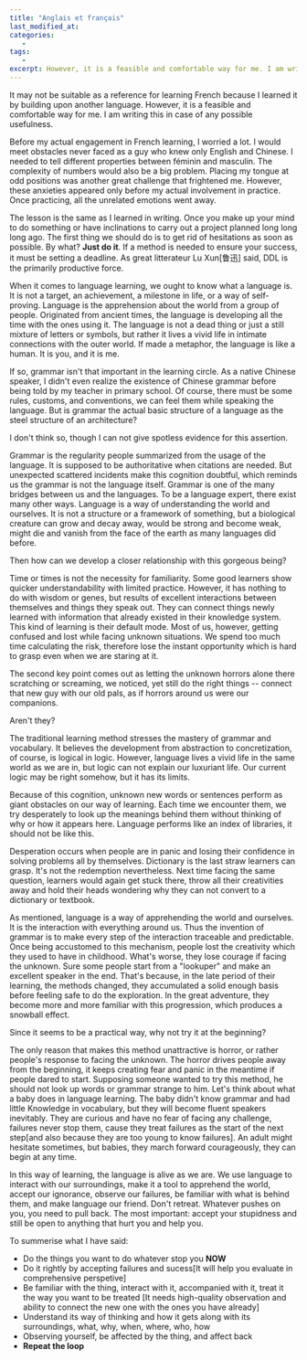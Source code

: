 ```yaml
---
title: "Anglais et français"
last_modified_at:
categories:
   - 
tags:
   - 
excerpt: However, it is a feasible and comfortable way for me. I am writing this in case of any possible usefulness.
---
```




It may not be suitable as a reference for learning French because I learned it by building upon another language. However, it is a feasible and comfortable way for me. I am writing this in case of any possible usefulness.



Before my actual engagement in French learning, I worried a lot. I would meet obstacles never faced as a guy who knew only English and Chinese. I needed to tell different properties between féminin and masculin. The complexity of numbers would also be a big problem. Placing my tongue at odd positions was another great challenge that frightened me. However, these anxieties appeared only before my actual involvement in practice. Once practicing, all the unrelated emotions went away.



The lesson is the same as I learned in writing. Once you make up your mind to do something or have inclinations to carry out a project planned long long long ago. The first thing we should do is to get rid of hesitations as soon as possible. By what? **Just do it**. If a method is needed to ensure your success, it must be setting a deadline. As great litterateur Lu Xun[鲁迅] said, DDL is the primarily productive force.



When it comes to language learning, we ought to know what a language is. It is not a target, an achievement, a milestone in life, or a way of self-proving. Language is the apprehension about the world from a group of people. Originated from ancient times, the language is developing all the time with the ones using it. The language is not a dead thing or just a still mixture of letters or symbols, but rather it lives a vivid life in intimate connections with the outer world. If made a metaphor, the language is like a human. It is you, and it is me.



If so, grammar isn't that important in the learning circle. As a native Chinese speaker, I didn't even realize the existence of Chinese grammar before being told by my teacher in primary school. Of course, there must be some rules, customs, and conventions, we can feel them while speaking the language. But is grammar the actual basic structure of a language as the steel structure of an architecture?



I don't think so, though I can not give spotless evidence for this assertion.



Grammar is the regularity people summarized from the usage of the language. It is supposed to be authoritative when citations are needed. But unexpected scattered incidents make this cognition doubtful, which reminds us the grammar is not the language itself. Grammar is one of the many bridges between us and the languages. To be a language expert, there exist many other ways. Language is a way of understanding the world and ourselves. It is not a structure or a framework of something, but a biological creature can grow and decay away, would be strong and become weak, might die and vanish from the face of the earth as many languages did before.



Then how can we develop a closer relationship with this gorgeous being?



Time or times is not the necessity for familiarity. Some good learners show quicker understandability with limited practice. However, it has nothing to do with wisdom or genes, but results of excellent interactions between themselves and things they speak out. They can connect things newly learned with information that already existed in their knowledge system. This kind of learning is their default mode. Most of us, however, getting confused and lost while facing unknown situations. We spend too much time calculating the risk, therefore lose the instant opportunity which is hard to grasp even when we are staring at it.



The second key point comes out as letting the unknown horrors alone there scratching or screaming, we noticed, yet still do the right things -- connect that new guy with our old pals, as if horrors around us were our companions.



Aren't they?



The traditional learning method stresses the mastery of grammar and vocabulary. It believes the development from abstraction to concretization, of course, is logical in logic. However, language lives a vivid life in the same world as we are in, but logic can not explain our luxuriant life. Our current logic may be right somehow, but it has its limits.



Because of this cognition, unknown new words or sentences perform as giant obstacles on our way of learning. Each time we encounter them, we try desperately to look up the meanings behind them without thinking of why or how it appears here. Language performs like an index of libraries, it should not be like this.



Desperation occurs when people are in panic and losing their confidence in solving problems all by themselves. Dictionary is the last straw learners can grasp. It's not the redemption nevertheless. Next time facing the same question, learners would again get stuck there, throw all their creativities away and hold their heads wondering why they can not convert to a dictionary or textbook.



As mentioned, language is a way of apprehending the world and ourselves. It is the interaction with everything around us. Thus the invention of grammar is to make every step of the interaction traceable and predictable. Once being accustomed to this mechanism, people lost the creativity which they used to have in childhood. What's worse, they lose courage if facing the unknown. Sure some people start from a "lookuper" and make an excellent speaker in the end. That's because, in the late period of their learning, the methods changed, they accumulated a solid enough basis before feeling safe to do the exploration. In the great adventure, they become more and more familiar with this progression, which produces a snowball effect.



Since it seems to be a practical way, why not try it at the beginning?



The only reason that makes this method unattractive is horror, or rather people's response to facing the unknown. The horror drives people away from the beginning, it keeps creating fear and panic in the meantime if people dared to start. Supposing someone wanted to try this method, he should not look up words or grammar strange to him. Let's think about what a baby does in language learning. The baby didn't know grammar and had little Knowledge in vocabulary, but they will become fluent speakers inevitably. They are curious and have no fear of facing any challenge, failures never stop them, cause they treat failures as the start of the next step[and also because they are too young to know failures]. An adult might hesitate sometimes, but babies, they march forward courageously, they can begin at any time.



In this way of learning, the language is alive as we are. We use language to interact with our surroundings, make it a tool to apprehend the world, accept our ignorance, observe our failures, be familiar with what is behind them, and make language our friend. Don't retreat. Whatever pushes on you, you need to pull back. The most important: accept your stupidness and still be open to anything that hurt you and help you.



To summerise what I have said:

- Do the things you want to do whatever stop you **NOW**
- Do it rightly by accepting failures and sucess[It will help you evaluate in comprehensive perspetive]
- Be familiar with the thing, interact with it, accompanied with it, treat it the way you want to be treated [It needs high-quality observation and ability to connect the new one with the ones you have already]
- Understand its way of thinking and how it gets along with its surroundings, what, why, when, where, who, how
- Observing yourself, be affected by the thing, and affect back
- **Repeat the loop**

<br>
<br>
<br>
